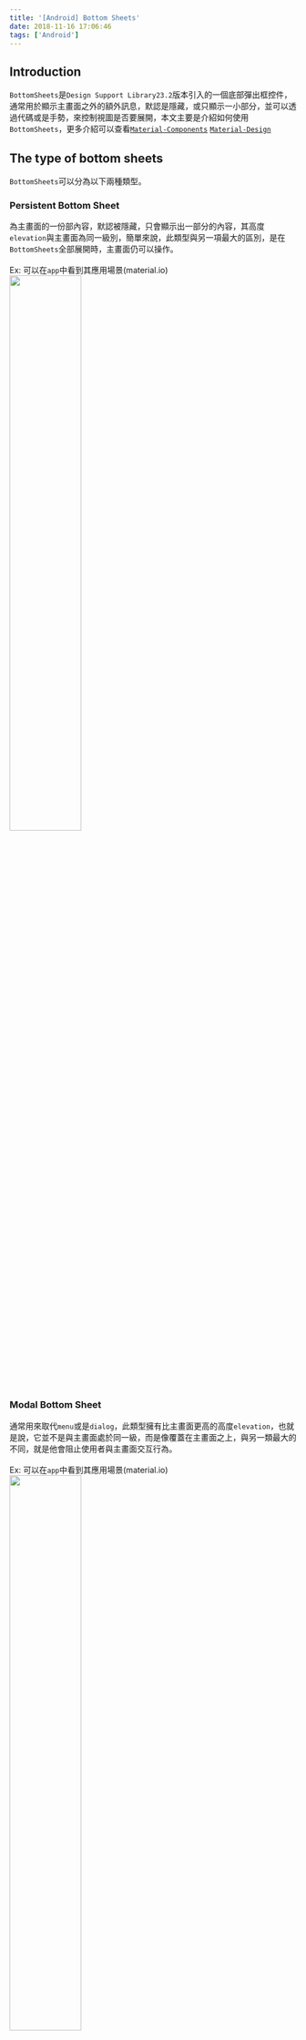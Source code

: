 ```yaml
---
title: '[Android] Bottom Sheets'
date: 2018-11-16 17:06:46
tags: ['Android']
---
```

## Introduction
`BottomSheets`是`Design Support Library23.2`版本引入的一個底部彈出框控件，通常用於顯示主畫面之外的額外訊息<!-- more -->，默認是隱藏，或只顯示一小部分，並可以透過代碼或是手勢，來控制視圖是否要展開，本文主要是介紹如何使用`BottomSheets`，更多介紹可以查看[`Material-Components`](https://material.io/design/components/sheets-bottom.html#anatomy)
[`Material-Design`](https://material.io/design/components/sheets-bottom.html#)

## The type of bottom sheets
`BottomSheets`可以分為以下兩種類型。
### Persistent Bottom Sheet
為主畫面的一份部內容，默認被隱藏，只會顯示出一部分的內容，其高度`elevation`與主畫面為同一級別，簡單來說，此類型與另一項最大的區別，是在`BottomSheets`全部展開時，主畫面仍可以操作。
</br></br>
Ex: 可以在`app`中看到其應用場景(material.io)
</br>
<img src="bottom_sheets01.png" width=50% height=50% align=center/>

### Modal Bottom Sheet
通常用來取代`menu`或是`dialog`，此類型擁有比主畫面更高的高度`elevation`，也就是說，它並不是與主畫面處於同一級，而是像覆蓋在主畫面之上，與另一類最大的不同，就是他會阻止使用者與主畫面交互行為。
</br></br>
Ex: 可以在`app`中看到其應用場景(material.io)
</br>
<img src="bottom_sheets02.png" width=50% height=50% align=center/>
</br>
接下來來看看，如何在代碼中實現。

## Import Design Library

在`app`目錄下，`build.gradle`文件中，添加依賴庫

```
android {
	// ...       
}

dependencies {
   // ...
   implementation 'com.android.support:design:28.0.0'
}

```

## Add Bottom Sheets 
首先，我們來實現，如何在主畫面上，添加一個`BottomSheets`。

### Create Bottom Sheets Layout
在`layout`資源目錄下，創建一個新layout，並在`xml`的`ViewGroup`中，添加下面幾個屬性

1. behavior_hideable: 是否可以隱藏此視圖
2. behavior_peekHeight: 添加在主畫面時，未展開狀態下，保留的高度
3. layout_behavior: 定義了這個屬性，相當於告訴了`CoordinatorLayout `，這是一個`BottomSheets`，`@string/bottom_sheet_behavior`是定義在支持庫中的字符串，等效於`android.support.design.widget.BottomSheetBehavior`。

`bottom_sheets.xml`，如下

``` bash
<?xml version="1.0" encoding="utf-8"?>
<FrameLayout xmlns:android="http://schemas.android.com/apk/res/android"
    xmlns:app="http://schemas.android.com/apk/res-auto"
    android:id="@+id/bottom_sheet"
    ...
    app:behavior_hideable="true"
    app:behavior_peekHeight="48dp"
    app:layout_behavior="android.support.design.widget.BottomSheetBehavior">

   ...
   
</LinearLayout>
```

### Add Bottom Sheets to View
緊接著在主畫面中，添加`bottom_sheets.xml`，這邊要注意的一點是，`Bottom Sheets Behavior`是`CoordinatorLayout`的子類，所以在添加到主畫面時，務必注意主畫面的`ViewGroup`是否為`CoordinatorLayout `。更多`CoordinatorLayout`請參考另一篇文章[[MaterialDesign] Android CoordinatorLayout](http://nickcode4fun.net/2018/02/05/MaterialDesign-Android-CoordinatorLayout/)

主畫面`layout.xml`下添加，如下

``` bash
<?xml version="1.0" encoding="utf-8"?>
<android.support.design.widget.CoordinatorLayout xmlns:android="http://schemas.android.com/apk/res/android"
    xmlns:app="http://schemas.android.com/apk/res-auto"
    xmlns:tools="http://schemas.android.com/tools"
    android:layout_width="match_parent"
    android:layout_height="match_parent"
    tools:context=".MainActivity">

    <!-- Adding main view content -->
    <include layout="@layout/activity_main" />
    
    <!-- Adding bottom sheet after main content -->
    <include layout="@layout/bottom_sheet" />

</android.support.design.widget.CoordinatorLayout>
```

</br>

`activity_main.xml`佈局：

``` bash
<?xml version="1.0" encoding="utf-8"?>
<LinearLayout xmlns:android="http://schemas.android.com/apk/res/android"
    android:layout_width="match_parent"
    android:layout_height="match_parent"
    android:orientation="vertical"
    android:paddingEnd="16dp"
    android:paddingStart="16dp">

    <android.support.v7.widget.AppCompatButton
        android:layout_width="match_parent"
        android:layout_height="wrap_content"
        android:layout_marginTop="5dp"
        android:onClick="showBottomSheet"
        android:text="Bottom Sheet" />

</LinearLayout>
```

</br>
`MainActivity.kt`代碼如下:

``` bash
class MainActivity : AppCompatActivity() {

    lateinit var bottomBehavior: BottomSheetBehavior<View>
    lateinit var bottomSheet: View

    override fun onCreate(savedInstanceState: Bundle?) {
        super.onCreate(savedInstanceState)
        setContentView(R.layout.layout)
        bottomSheet = findViewById<View>(R.id.bottom_sheet)
        bottomBehavior = BottomSheetBehavior.from(bottomSheet)
    }

    fun showBottomSheet(v: View) {
        setBottomViewVisible(bottomBehavior.state != BottomSheetBehavior.STATE_EXPANDED)
    }

    private fun setBottomViewVisible(isShow: Boolean) {
        if (isShow)
            bottomBehavior.state = BottomSheetBehavior.STATE_EXPANDED
        else
            bottomBehavior.state = BottomSheetBehavior.STATE_COLLAPSED
    }
}
```

<img src="bottom_sheets03.gif" width=50% height=50% align=center/>
</br>

## Control Persistent Bottom Sheets
我們透過取得`BottomSheets`的`Behavior`來控制`BottomSheets`的狀態。
</br>
`BottomSheets`總共有5種狀態

1. STATE_COLLAPSED: 默認折疊狀態，只顯示底部一小部分佈局，顯示高度可以通過`app:behavior_peekHeight`設置。
2. STATE_DRAGGING: 過度狀態，此時`BottomSheets`正在向上或向下拖動。
3. STATE_SETTLING: 手勢離開視圖，自由滑動到停止的一小段時間
4. STATE_EXPANDED: 佈局全展開狀態。
5. STATE_HIDDEN: 默認無此狀態(可通過：`app:behavior_hideable `啟用此狀態)，用戶能通過下向滑動，完全隱藏`BottomSheets`。

在代碼中實踐
``` bash
BottomSheetBehavior.setState(BottomSheetBehavior.STATE_COLLAPSED)；
```

## BottomSheetDialog
為`Modal Bottom Sheet`的一種，與`Persistent Bottom Sheets`最大的不同點就是會阻止，用戶與主畫面交互，接下來讓我們看看如何在代碼中實踐。

``` bash
	val view: View = layoutInflater.inflate(R.layout.bottom_sheet, null)
	val dialog: BottomSheetDialog = BottomSheetDialog(this)
	dialog.setContentView(view)
	dialog.show()
```

佈局與上面`layout.bottom_sheet.xml`相同。效果如下:
</br>
<img src="bottom_sheets04.gif" width=50% height=50% align=center/>
</br>

## BottomSheetDialogFragment
與`BottomSheetDialog`相同，會阻止主畫面的交互行為。實踐起來也很簡單。

### Extends BottomSheetDialogFragment
首先，創建一個class繼承`BottomSheetDialogFragment`
</br>

`BottomSheetFragment.kt`:

``` bash
class BottomSheetFragment : BottomSheetDialogFragment() {

    override fun onCreate(savedInstanceState: Bundle?) {
        super.onCreate(savedInstanceState)
    }

    override fun onCreateView(inflater: LayoutInflater, container: ViewGroup?, savedInstanceState: Bundle?): View? {
        // Inflate the layout for this fragment
        return inflater.inflate(R.layout.bottom_sheet, container, false)
    }
}

```

佈局與上面`layout.bottom_sheet.xml`相同。接著在主畫面代碼中添加:

``` bash
val bottomSheetFragment = BottomSheetFragment()
bottomSheetFragment.show(supportFragmentManager, bottomSheetFragment.tag)
```

效果如下:
</br>
<img src="bottom_sheets05.gif" width=50% height=50% align=center/>
</br>
</br>
</br>
</br>
</br>
</br>
</br>

參考資料：
</br>
[androidhive](https://www.androidhive.info/2017/12/android-working-with-bottom-sheet/)
</br>
[MaterialDesign-Bottom Sheets](https://material.io/develop/android/components/bottom-sheet-behavior/)
</br>





